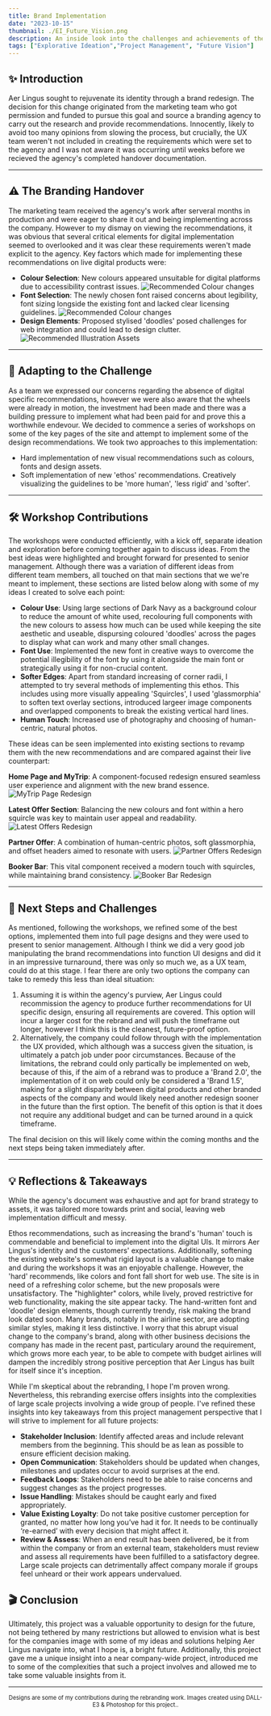 ```yaml
---
title: Brand Implementation
date: "2023-10-15"
thumbnail: ./EI_Future_Vision.png
description: An inside look into the challenges and achievements of the UX team during the Aer Lingus brand redesign.
tags: ["Explorative Ideation","Project Management", "Future Vision"]
---
```


## ✨ **Introduction**

Aer Lingus sought to rejuvenate its identity through a brand redesign. The decision for this change originated from the marketing team who got permission and funded to pursue this goal and source a branding agency to carry out the research and provide recommendations. Innocently, likely to avoid too many opinions from slowing the process, but crucially, the UX team weren't not included in creating the requirements which were set to the agency and I was not aware it was occurring until weeks before we recieved the agency's completed handover documentation.

<hr />

## ⚠️ **The Branding Handover**

The marketing team received the agency's work after serveral months in production and were eager to share it out and being implementing across the company. However to my dismay on viewing the recommendations, it was obvious that several critical elements for digital implementation seemed to overlooked and it was clear these requirements weren't made explicit to the agency. Key factors which made for implementing these recommendations on live digital products were: 
- **Colour Selection**: New colours appeared unsuitable for digital platforms due to accessibility contrast issues.
![Recommended Colour changes](./brand_colours.png "")
- **Font Selection**: The newly chosen font raised concerns about legibility, font sizing longside the existing font and lacked clear licensing guidelines.
![Recommended Colour changes](./brand_font.png "")
- **Design Elements**: Proposed stylised 'doodles' posed challenges for web integration and could lead to design clutter.
![Recommended Illustration Assets](./brand_lines.png "")

<hr />

## 🚀 **Adapting to the Challenge**

As a team we expressed our concerns regarding the absence of digital specific recommendations, however we were also aware that the wheels were already in motion, the investment had been made and there was a building pressure to implement what had been paid for and prove this a worthwhile endevour. We decided to commence a series of workshops on some of the key pages of the site and attempt to implement some of the design recommendations. We took two approaches to this implementation:
- Hard implementation of new visual recommendations such as colours, fonts and design assets.
- Soft implementation of new 'ethos' recommendations. Creatively visualizing the guidelines to be 'more human', 'less rigid' and 'softer'.

<hr />

## 🛠️ **Workshop Contributions**

The workshops were conducted efficiently, with a kick off, separate ideation and exploration before coming together again to discuss ideas. From the best ideas were highlighted and brought forward for presented to senior management. Although there was a variation of different ideas from different team members, all touched on that main sections that we we're meant to implement, these sections are listed below along with some of my ideas I created to solve each point:

- **Colour Use**: Using large sections of Dark Navy as a background colour to reduce the amount of white used, recolouring full components with the new colours to assess how much can be used while keeping the site aesthetic and useable, dispursing coloured 'doodles' across the pages to display what can work and many other small changes. 
- **Font Use**: Implemented the new font in creative ways to overcome the potential illegibility of the font by using it alongside the main font or strategically using it for non-crucial content.
- **Softer Edges**: Apart from standard increasing of corner radii, I attempted to try several methods of implementing this ethos. This includes using more visually appealing 'Squircles', I used 'glassmorphia' to soften text overlay sections, introduced largeer image components and overlapped components to break the existing vertical hard lines.
- **Human Touch**: Increased use of photography and choosing of human-centric, natural photos.

These ideas can be seen implemented into existing sections to revamp them with the new recommendations and are compared against their live counterpart:

**Home Page and MyTrip**:
A component-focused redesign ensured seamless user experience and alignment with the new brand essence.
![MyTrip Page Redesign](./brand_mytrip.png "")

**Latest Offer Section**:
Balancing the new colours and font within a hero squircle was key to maintain user appeal and readability.
![Latest Offers Redesign](./brand_latest.png "")

**Partner Offer**:
A combination of human-centric photos, soft glassmorphia, and offset headers aimed to resonate with users.
![Partner Offers Redesign](./brand_partners.png "")

**Booker Bar**:
This vital component received a modern touch with squircles, while maintaining brand consistency.
![Booker Bar Redesign](./brand_booker.png "")

<hr />

## 🧭 **Next Steps and Challenges**

As mentioned, following the workshops, we refined some of the best options, implemented them into full page designs and they were used to present to senior management. Although I think we did a very good job manipulating the brand recommendations into function UI designs and did it in an impressive turnaround, there was only so much we, as a UX team, could do at this stage. I fear there are only two options the company can take to remedy this less than ideal situation:

1. Assuming it is within the agency's purview, Aer Lingus could recommission the agency to produce further recommendations for UI specific design, ensuring all requirements are covered. This option will incur a larger cost for the rebrand and will push the timeframe out longer, however I think this is the cleanest, future-proof option.   
2. Alternatively, the company could follow through with the implementation the UX provided, which although was a success given the situation, is ultimately a patch job under poor circumstances. Because of the limitations, the rebrand could only partically be implemented on web, because of this, if the aim of a rebrand was to produce a 'Brand 2.0', the implementation of it on web could only be considered a 'Brand 1.5', making for a slight disparity between digital products and other branded aspects of the company and would likely need another redesign sooner in the future than the first option. The benefit of this option is that it does not require any additional budget and can be turned around in a quick timeframe.

The final decision on this will likely come within the coming months and the next steps being taken immediately after.

<hr />

## 💡 **Reflections & Takeaways**

While the agency's document was exhaustive and apt for brand strategy to assets, it was tailored more towards print and social, leaving web implementation difficult and messy.

Ethos recommendations, such as increasing the brand's 'human' touch is commendable and beneficial to implement into the digital UIs. It mirrors Aer Lingus's identity and the customers' expectations. Additionally, softening the existing website's somewhat rigid layout is a valuable change to make and during the workshops it was an enjoyable challenge. However, the 'hard' recommends, like colors and font fall short for web use. The site is in need of a refreshing color scheme, but the new proposals were unsatisfactory. The "highlighter" colors, while lively, proved restrictive for web functionality, making the site appear tacky. The hand-written font and 'doodle' design elements, though currently trendy, risk making the brand look dated soon. Many brands, notably in the airline sector, are adopting similar styles, making it less distinctive. I worry that this abrupt visual change to the company's brand, along with other business decisions the company has made in the recent past, particulary around the requirement, which grows more each year, to be able to compete with budget airlines will dampen the incredibly strong positive perception that Aer Lingus has built for itself since it's inception.

While I'm skeptical about the rebranding, I hope I'm proven wrong. Nevertheless, this rebranding exercise offers insights into the complexities of large scale projects involving a wide group of people. I've refined these insights into key takeaways from this project management perspective that I will strive to implement for all future projects:

- **Stakeholder Inclusion**:  Identify affected areas and include relevant members from the beginning. This should be as lean as possible to ensure efficient decision making.
- **Open Communication**: Stakeholders should be updated when changes, milestones and updates occur to avoid surprises at the end.
- **Feedback Loops**: Stakeholders need to be able to raise concerns and suggest changes as the project progresses.
- **Issue Handling**: Mistakes should be caught early and fixed appropriately.
- **Value Existing Loyalty**: Do not take positive customer perception for granted, no matter how long you’ve had it for. It needs to be continually ‘re-earned’ with every decision that might affect it.
- **Review & Assess**: When an end result has been delivered, be it from within the company or from an external team, stakeholders must review and assess all requirements have been fulfilled to a satisfactory degree. Large scale projects can detrimentally affect company morale if groups feel unheard or their work appears undervalued.

## 🎬 **Conclusion**

Ultimately, this project was a valuable opportunity to design for the future, not being tethered by many restrictions but allowed to envision what is best for the companies image with some of my ideas and solutions helping Aer Lingus navigate into, what I hope is, a bright future. Additionally, this project gave me a unique insight into a near company-wide project, introduced me to some of the complexities that such a project involves and allowed me to take some valuable insights from it.

<hr />

<div style="text-align: center; font-size: 0.8em;">Designs are some of my contributions during the rebranding work. Images created using DALL-E3 & Photoshop for this project..</div>
